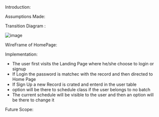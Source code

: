 Introduction:

Assumptions Made:


Transition Diagram :

![image](https://github.com/Harshi-itaSinha/Yoga_Classes/assets/73345908/87cebc7d-8442-4f83-9ed1-b19d5bbf2117)

WireFrame of HomePage:



Implementation:

* The user first visits the Landing Page  where he/she choose to login or signup 
* If Login the password is matchec with the record and then directed to Home Page
* If Sign Up a new Record is crated and enterd in the user table
* option will be there to schedule class if the user belongs to no batch 
* The current schedule will be visible to the user and then an option will be there to change it


Future  Scope:


